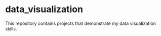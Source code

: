 # data_visualization
This repository contains projects that demonstrate my data visualization skills.
